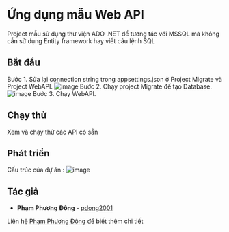 # Ứng dụng mẫu Web API

Project mẫu sử dụng thư viện ADO .NET để tương tác với MSSQL mà không cần sử dụng Entity framework hay viết câu lệnh SQL

## Bắt đầu

Bước 1. Sửa lại connection string trong appsettings.json ở Project Migrate và Project WebAPI.
![image](https://user-images.githubusercontent.com/79776591/167767278-12877bd4-47ef-4cad-8f36-4b8d0d6c693b.png)
Bước 2. Chạy project Migrate để tạo Database.
![image](https://user-images.githubusercontent.com/79776591/167767600-2c9485cf-e46a-463e-a2c3-c2d811c3252b.png)
Bước 3. Chạy WebAPI.

## Chạy thử

Xem và chạy thử các API có sẵn

## Phát triển

Cấu trúc của dự án :
![image](https://user-images.githubusercontent.com/79776591/167767978-4ab47c6d-3382-49ff-b117-d0ada5011bb7.png)

## Tác giả

* **Phạm Phương Đông** - [pdong2001](https://github.com/pdong2001)

Liên hệ [Phạm Phương Đông](https://www.facebook.com/profile.php?id=100014223942428) để biết thêm chi tiết
